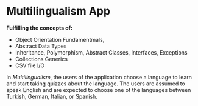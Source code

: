 # Multilingualism App

**Fulfilling the concepts of:**
+ Object Orientation Fundamentmals, 
+ Abstract Data Types
+ Inheritance, Polymorphism, Abstract Classes, Interfaces, Exceptions
+ Collections Generics
+ CSV file I/O

In *Multilingualism*, the users of the application choose a language to learn and start taking 
quizzes about the language. The users are assumed to speak English and are expected to 
choose one of the languages between Turkish, German, Italian, or Spanish.
